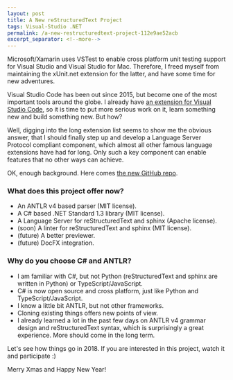 ```yaml
---
layout: post
title: A New reStructuredText Project
tags: Visual-Studio .NET
permalink: /a-new-restructuredtext-project-112e9ae52acb
excerpt_separator: <!--more-->
---
```


Microsoft/Xamarin uses VSTest to enable cross platform unit testing support for Visual Studio and Visual Studio for Mac. Therefore, I freed myself from maintaining the xUnit.net extension for the latter, and have some time for new adventures.

Visual Studio Code has been out since 2015, but become one of the most important tools around the globe. I already have [an extension for Visual Studio Code](https://github.com/vscode-restructuredtext/vscode-restructuredtext), so it is time to put more serious work on it, learn something new and build something new. But how?
<!--more-->

Well, digging into the long extension list seems to show me the obvious answer, that I should finally step up and develop a Language Server Protocol compliant component, which almost all other famous language extensions have had for long. Only such a key component can enable features that no other ways can achieve.

OK, enough background. Here comes [the new GitHub repo](https://github.com/lextm/restructuredtext-antlr).

### What does this project offer now?
* An ANTLR v4 based parser (MIT license).
* A C# based .NET Standard 1.3 library (MIT license).
* A Language Server for reStructuredText and sphinx (Apache license).
* (soon) A linter for reStructuredText and sphinx (MIT license).
* (future) A better previewer.
* (future) DocFX integration.

### Why do you choose C# and ANTLR?
* I am familiar with C#, but not Python (reStructuredText and sphinx are written in Python) or TypeScript/JavaScript.
* C# is now open source and cross platform, just like Python and TypeScript/JavaScript.
* I know a little bit ANTLR, but not other frameworks.
* Cloning existing things offers new points of view.
* I already learned a lot in the past few days on ANTLR v4 grammar design and reStructuredText syntax, which is surprisingly a great experience. More should come in the long term.

Let's see how things go in 2018. If you are interested in this project, watch it and participate :)

Merry Xmas and Happy New Year!
